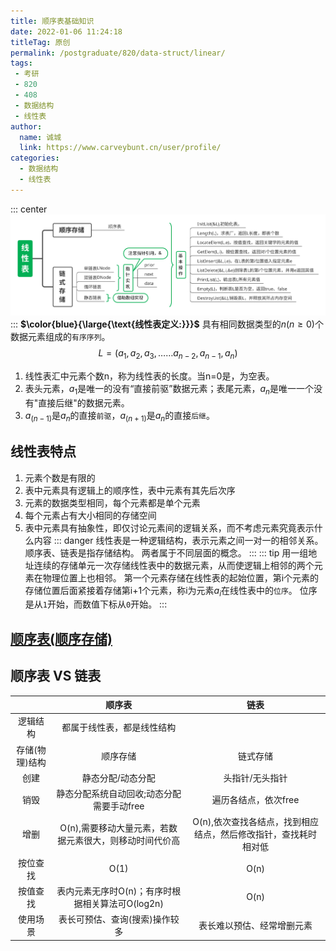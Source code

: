 ```yaml
---
title: 顺序表基础知识
date: 2022-01-06 11:24:18
titleTag: 原创
permalink: /postgraduate/820/data-struct/linear/
tags:
 - 考研 
 - 820 
 - 408 
 - 数据结构 
 - 线性表
author: 
  name: 诚城
  link: https://www.carveybunt.cn/user/profile/
categories: 
  - 数据结构
  - 线性表
---
```


::: center
![线性表框架](/img/数据结构/线性表框架.svg)
::: 
**$\color{blue}{\large{\text{线性表定义:}}}$** 具有相同数据类型的$n(n\geq0)$个数据元素组成的`有序序列`。
$$
L=(a_1,a_2,a_3,……a_{n-2},a_{n-1},a_n)
$$
<!-- more -->
1. 线性表汇中元素个数n，称为线性表的长度。当n=0是，为空表。
2. 表头元素，$a_1$是唯一的没有“直接前驱”数据元素；表尾元素，$a_n$是唯一一个没有"直接后继"的数据元素。
3. $a_(n-1)$是$a_n$的直接`前驱`，$a_(n+1)$是$a_n$的直接`后继`。
## 线性表特点
1. 元素个数是有限的
2. 表中元素具有逻辑上的顺序性，表中元素有其先后次序
3. 元素的数据类型相同，每个元素都是单个元素
4. 每个元素占有大小相同的存储空间
5. 表中元素具有抽象性，即仅讨论元素间的逻辑关系，而不考虑元素究竟表示什么内容
::: danger
线性表是一种逻辑结构，表示元素之间一对一的相邻关系。
顺序表、链表是指存储结构。
两者属于不同层面的概念。
:::
::: tip
用一组地址连续的存储单元一次存储线性表中的数据元素，从而使逻辑上相邻的两个元素在物理位置上也相邻。
第一个元素存储在线性表的起始位置，第i个元素的存储位置后面紧接着存储第i+1个元素，称i为元素$a_i$在线性表中的`位序`。
位序是从`1`开始，而数值下标从`0`开始。
:::
## [顺序表(顺序存储)](02.顺序表.md)


## 顺序表 VS 链表

|                |                         顺序表                          |                              链表                               |
| :------------: | :-----------------------------------------------------: | :-------------------------------------------------------------: |
|    逻辑结构    |               都属于线性表，都是线性结构                |
| 存储(物理)结构 |                        顺序存储                         |                            链式存储                             |
|      创建      |                    静态分配/动态分配                    |                         头指针/无头指针                         |
|      销毁      |        静态分配系统自动回收;动态分配需要手动free        |                      遍历各结点，依次free                       |
|      增删      | O(n),需要移动大量元素，若数据元素很大，则移动时间代价高 | O(n),依次查找各结点，找到相应结点，然后修改指针，查找耗时相对低 |
|    按位查找    |                          O(1)                           |                              O(n)                               |
|    按值查找    |    表内元素无序时O(n)；有序时根据相关算法可O(log2n)     |                              O(n)                               |
|    使用场景    |             表长可预估、查询(搜索)操作较多              |                   表长难以预估、经常增删元素                    |
